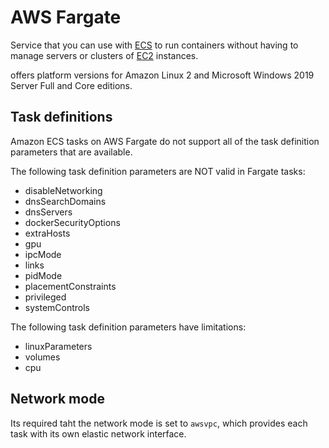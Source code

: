 # AWS Fargate

Service that you can use with [ECS](ECS.md) to run containers without having to manage servers or clusters of [EC2](EC2.md) instances.

offers platform versions for Amazon Linux 2 and Microsoft Windows 2019 Server Full and Core editions.

## Task definitions

Amazon ECS tasks on AWS Fargate do not support all of the task definition parameters that are available.

The following task definition parameters are NOT valid in Fargate tasks:
- disableNetworking
- dnsSearchDomains
- dnsServers
- dockerSecurityOptions
- extraHosts
- gpu
- ipcMode
- links
- pidMode
- placementConstraints
- privileged
- systemControls

The following task definition parameters have limitations:
- linuxParameters
- volumes
- cpu

## Network mode

Its required taht the network mode is set to `awsvpc`, which provides each task with its own elastic network interface.